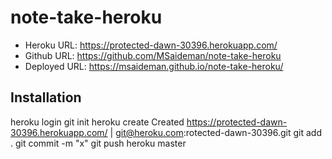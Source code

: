 # note-take-heroku

- Heroku URL: https://protected-dawn-30396.herokuapp.com/
- Github URL: https://github.com/MSaideman/note-take-heroku
- Deployed URL: https://msaideman.github.io/note-take-heroku/

## Installation 
heroku login
git init
heroku create
Created https://protected-dawn-30396.herokuapp.com/ | git@heroku.com:rotected-dawn-30396.git
git add . 
git commit -m "x"
git push heroku master